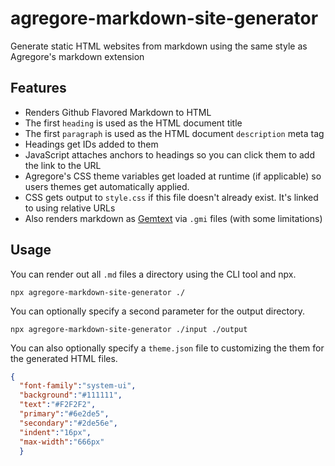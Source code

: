 # agregore-markdown-site-generator

Generate static HTML websites from markdown using the same style as Agregore's markdown extension


## Features

- Renders Github Flavored Markdown to HTML
- The first `heading` is used as the HTML document title
- The first `paragraph` is used as the HTML document `description` meta tag
- Headings get IDs added to them
- JavaScript attaches anchors to headings so you can click them to add the link to the URL
- Agregore's CSS theme variables get loaded at runtime (if applicable) so users themes get automatically applied.
- CSS gets output to `style.css` if this file doesn't already exist. It's linked to using relative URLs
- Also renders markdown as [Gemtext](gemini://geminiprotocol.net/docs/cheatsheet.gmi) via `.gmi` files (with some limitations)

## Usage

You can render out all `.md` files a directory using the CLI tool and npx.

`npx agregore-markdown-site-generator ./`

You can optionally specify a second parameter for the output directory.

`npx agregore-markdown-site-generator ./input ./output`

You can also optionally specify a `theme.json` file to customizing the them for the generated HTML files.

```json
{
  "font-family":"system-ui",
  "background":"#111111",
  "text":"#F2F2F2",
  "primary":"#6e2de5",
  "secondary":"#2de56e",
  "indent":"16px",
  "max-width":"666px"
  }
  ```
